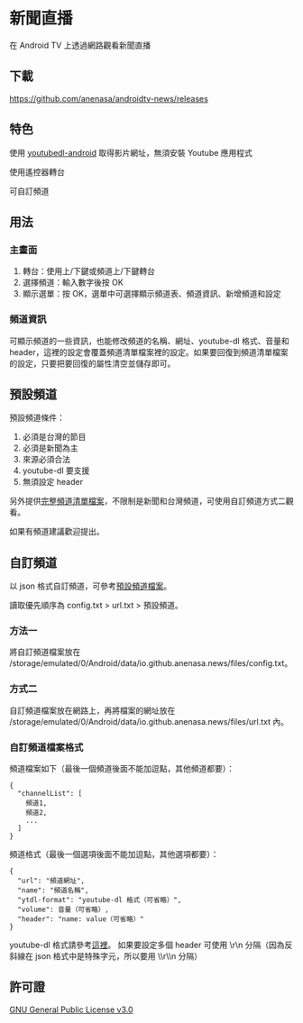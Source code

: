 # 新聞直播

在 Android TV 上透過網路觀看新聞直播

## 下載

https://github.com/anenasa/androidtv-news/releases

## 特色

使用 [youtubedl-android](https://github.com/yausername/youtubedl-android) 取得影片網址，無須安裝 Youtube 應用程式

使用遙控器轉台

可自訂頻道

## 用法

### 主畫面
1. 轉台：使用上/下鍵或頻道上/下鍵轉台
2. 選擇頻道：輸入數字後按 OK
3. 顯示選單：按 OK，選單中可選擇顯示頻道表、頻道資訊、新增頻道和設定

### 頻道資訊

可顯示頻道的一些資訊，也能修改頻道的名稱、網址、youtube-dl 格式、音量和 header，這裡的設定會覆蓋頻道清單檔案裡的設定。如果要回復到頻道清單檔案的設定，只要把要回復的屬性清空並儲存即可。

## 預設頻道

預設頻道條件：
1. 必須是台灣的節目
2. 必須是新聞為主
3. 來源必須合法
4. youtube-dl 要支援
5. 無須設定 header

另外提供[完整頻道清單檔案](https://anenasa.github.io/channel/full.txt)，不限制是新聞和台灣頻道，可使用自訂頻道方式二觀看。

如果有頻道建議歡迎提出。

## 自訂頻道

以 json 格式自訂頻道，可參考[預設頻道檔案](https://anenasa.github.io/channel/config.txt)。

讀取優先順序為 config.txt > url.txt > 預設頻道。

### 方法一
將自訂頻道檔案放在 /storage/emulated/0/Android/data/io.github.anenasa.news/files/config.txt。

### 方式二
自訂頻道檔案放在網路上，再將檔案的網址放在 /storage/emulated/0/Android/data/io.github.anenasa.news/files/url.txt 內。

### 自訂頻道檔案格式

頻道檔案如下（最後一個頻道後面不能加逗點，其他頻道都要）：

    {
      "channelList": [
        頻道1,
        頻道2,
        ...
      ]
    }

頻道格式（最後一個選項後面不能加逗點，其他選項都要）：

    {
      "url": "頻道網址",
      "name": "頻道名稱",
      "ytdl-format": "youtube-dl 格式（可省略）",
      "volume": 音量（可省略）,
      "header": "name: value（可省略）"
    }

youtube-dl 格式請參考[這裡](https://github.com/ytdl-org/youtube-dl/blob/master/README.md#format-selection)。
如果要設定多個 header 可使用 \r\n 分隔（因為反斜線在 json 格式中是特殊字元，所以要用 \\\\r\\\\n 分隔）

## 許可證
[GNU General Public License v3.0](https://github.com/anenasa/androidtv-news/blob/main/LICENSE)
